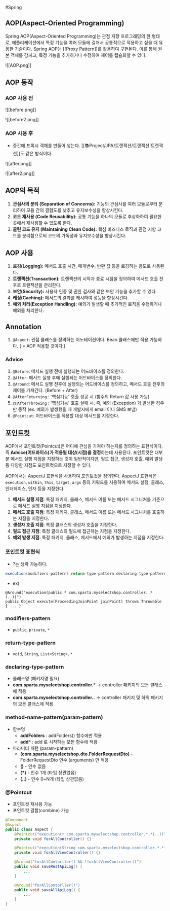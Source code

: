 #Spring 


## AOP(Aspect-Oriented Programming)
Spring AOP(Aspect-Oriented Programming)는 관점 지향 프로그래밍의 한 형태로, 애플리케이션에서 특정 기능을 여러 모듈에 걸쳐서 공통적으로 적용하고 싶을 때 유용한 기술이다. Spring AOP는 [[Proxy Pattern]]를 활용하여 구현된다. 이를 통해 원본 객체를 감싸고, 특정 기능을 추가하거나 수정하여 제어를 캡슐화할 수 있다.

![[AOP.png]]

## AOP 동작
### AOP 사용 전
![[before.png]]

![[before2.png]]

### AOP 사용 후
+ 중간에 프록시 객체를 만들어 넣는다. [[📚Project/JPA/트랜잭션/트랜잭션|트랜잭션]]도 같은 방식이다.

![[after.png]]

![[after2.png]]

## AOP의 목적
1. **관심사의 분리 (Separation of Concerns):** 기능의 관심사를 여러 모듈로부터 분리하여 모듈 간의 결합도를 낮추고 유지보수성을 향상시킨다.
2. **코드 재사용 (Code Reusability):** 공통 기능을 하나의 모듈로 추상화하여 필요한 곳에서 재사용할 수 있도록 한다.
3. **클린 코드 유지 (Maintaining Clean Code):** 핵심 비즈니스 로직과 관점 지향 코드를 분리함으로써 코드의 가독성과 유지보수성을 향상시킨다.

## AOP 사용
1. **로깅(Logging):** 메서드 호출 시간, 매개변수, 반환 값 등을 로깅하는 용도로 사용된다.
2. **트랜잭션(Transaction):** 트랜잭션의 시작과 종료 시점을 정의하여 메서드 호출 전후로 트랜잭션을 관리한다.
3. **보안(Security):** 사용자 인증 및 권한 검사와 같은 보안 기능을 추가할 수 있다.
4. **캐싱(Caching):** 메서드의 결과를 캐시하여 성능을 향상시킨다.
5. **예외 처리(Exception Handling):** 예외가 발생할 때 추가적인 로직을 수행하거나 예외를 처리한다.

## Annotation
1. `@Aspect`: 관점 클래스를 정의하는 어노테이션이다. Bean 클래스에만 적용 가능하다. ( = AOP 적용할 것이다.)

### Advice
1. `@Before`: 메서드 실행 전에 실행되는 어드바이스를 정의한다.
2. `@After`: 메서드 실행 후에 실행되는 어드바이스를 정의한다.
3. `@Around`: 메서드 실행 전후에 실행되는 어드바이스를 정의하고, 메서드 호출 전후의 제어를 가져간다. (Before + After)
4. `@AfterFeturning` : '핵심기능' 호출 성공 시 (함수의 Return 값 사용 가능)
5. `@@AfterThrowing` : '핵심기능' 호출 실패 시. 즉, 예외 (Exception) 가 발생한 경우만 동작 (ex. 예외가 발생했을 때 개발자에게 email 이나 SMS 보냄)
6. `@Pointcut`: 어드바이스를 적용할 대상 메서드를 지정한다.

## 포인트컷
AOP에서 포인트컷(Pointcut)은 어디에 관심을 가져야 하는지를 정의하는 표현식이다. 즉 **Advice(어드바이스)가 적용될 대상(시점)을 결정**하는데 사용된다. 포인트컷은 대부분 메서드 실행 지점을 지정하는 것이 일반적이지만, 필드 접근, 생성자 호출, 예외 발생 등 다양한 지점도 포인트컷으로 지정할 수 있다.

AOP에서는 AspectJ 표현식을 사용하여 포인트컷을 정의한다. AspectJ 표현식은 `execution`, `within`, `this`, `target`, `args` 등의 키워드를 사용하여 메서드 실행, 클래스, 인터페이스, 인자 등을 지정한다.

1. **메서드 실행 지점**: 특정 패키지, 클래스, 메서드 이름 또는 메서드 시그니처를 기준으로 메서드 실행 지점을 지정한다.
2. **메서드 호출 지점**: 특정 패키지, 클래스, 메서드 이름 또는 메서드 시그니처를 호출하는 지점을 지정한다.
3. **생성자 호출 지점**: 특정 클래스의 생성자 호출을 지정한다.
4. **필드 접근 지점**: 특정 클래스의 필드에 접근하는 지점을 지정한다.
5. **예외 발생 지점**: 특정 패키지, 클래스, 메서드에서 예외가 발생하는 지점을 지정한다.

### 포인트컷 표현식
+ ?는 생략 가능하다.
```java
execution(modifiers-pattern? return-type-pattern declaring-type-pattern? method-name-pattern(param-pattern) throws-pattern?)
```

+ ex)
```
@Around("execution(public * com.sparta.myselectshop.controller..*(..))")
public Object execute(ProceedingJoinPoint joinPoint) throws Throwable { ... }
```

### modifiers-pattern
+ `public`, `private`, `*`
### return-type-pattern
+ `void`, `String`, `List<String>`, `*`

### declaring-type-pattern
- 클래스명 (패키지명 필요)
- **com.sparta.myselectshop.controller.*** → controller 패키지의 모든 클래스에 적용
- **com.sparta.myselectshop.controller..** → controller 패키지 및 하위 패키지의 모든 클래스에 적용
### method-name-pattern(param-pattern)
- 함수명
    - **addFolders** : addFolders() 함수에만 적용
    - **add*** : add 로 시작하는 모든 함수에 적용
- 파라미터 패턴 (param-pattern)
    - **(com.sparta.myselectshop.dto.FolderRequestDto)** - FolderRequestDto 인수 (arguments) 만 적용
    - **()** - 인수 없음
    - **(*)** - 인수 1개 (타입 상관없음)
    - **(..)** - 인수 0~N개 (타입 상관없음)

### @Pointcut
+ 포인트컷 재사용 가능
+ 포인트컷 결합(combine) 가능

```java
@Component
@Aspect
public class Aspect {
	@Pointcut("execution(* com.sparta.myselectshop.controller.*.*(..))")
	private void forAllController() {}

	@Pointcut("execution(String com.sparta.myselectshop.controller.*.*())")
	private void forAllViewController() {}

	@Around("forAllContorller() && !forAllViewController()")
	public void saveRestApiLog() {
		...
	}

	@Around("forAllContorller()")
	public void saveAllApiLog() {
		...
	}	
}
```